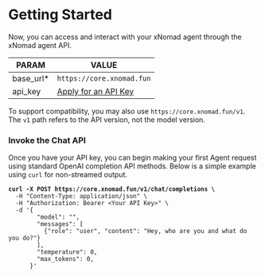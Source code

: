 # Getting Started

Now, you can access and interact with your xNomad agent through the xNomad agent API.&#x20;

| PARAM       | VALUE                                     |
| ----------- | ----------------------------------------- |
| base\_url\* | `https://core.xnomad.fun`                 |
| api\_key    | [Apply for an API Key](get-an-api-key.md) |

&#x20;       To support compatibility, you may also use `https://core.xnomad.fun/v1`. The `v1` path refers to the API version, not the model version.

### Invoke the Chat API

Once you have your API key, you can begin making your first Agent request using standard OpenAI completion API methods. Below is a simple example using `curl` for non-streamed output.

<pre class="language-bash"><code class="lang-bash"><strong>curl -X POST https://core.xnomad.fun/v1/chat/completions \
</strong>  -H "Content-Type: application/json" \
  -H "Authorization: Bearer &#x3C;Your API Key>" \
  -d '{
        "model": "",
        "messages": [
          {"role": "user", "content": "Hey, who are you and what do you do?"}
        ],
        "temperature": 0,
        "max_tokens": 0,
      }'
</code></pre>

